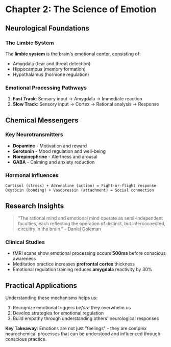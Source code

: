 # Chapter 2: The Science of Emotion

## Neurological Foundations

### The Limbic System
The **limbic system** is the brain's emotional center, consisting of:
- Amygdala (fear and threat detection)
- Hippocampus (memory formation)
- Hypothalamus (hormone regulation)

### Emotional Processing Pathways
1. **Fast Track**: Sensory input → Amygdala → Immediate reaction
2. **Slow Track**: Sensory input → Cortex → Rational analysis → Response

## Chemical Messengers

### Key Neurotransmitters
* **Dopamine** - Motivation and reward
* **Serotonin** - Mood regulation and well-being
* **Norepinephrine** - Alertness and arousal
* **GABA** - Calming and anxiety reduction

### Hormonal Influences
```
Cortisol (stress) + Adrenaline (action) = Fight-or-flight response
Oxytocin (bonding) + Vasopressin (attachment) = Social connection
```

## Research Insights
> "The rational mind and emotional mind operate as semi-independent faculties, each reflecting the operation of distinct, but interconnected, circuitry in the brain." - Daniel Goleman

### Clinical Studies
- fMRI scans show emotional processing occurs **500ms** before conscious awareness
- Meditation practice increases **prefrontal cortex** thickness
- Emotional regulation training reduces **amygdala** reactivity by 30%

## Practical Applications
Understanding these mechanisms helps us:
1. Recognize emotional triggers *before* they overwhelm us
2. Develop strategies for emotional regulation
3. Build empathy through understanding others' neurological responses

**Key Takeaway**: Emotions are not just "feelings" - they are complex neurochemical processes that can be understood and influenced through conscious practice.
